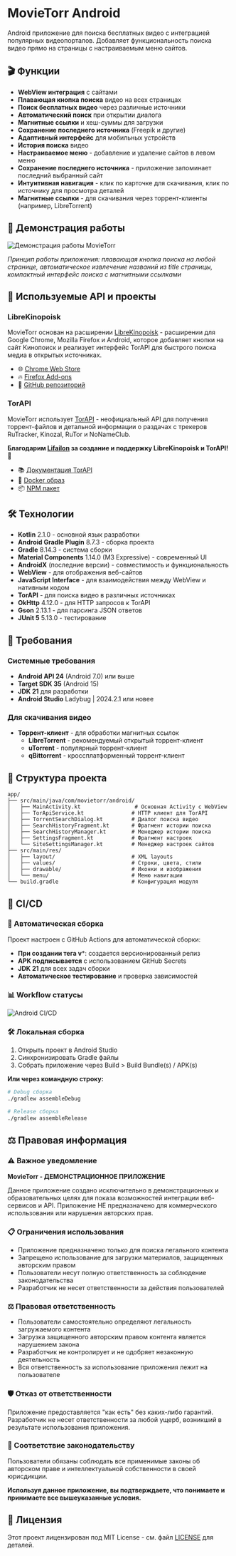

# MovieTorr Android

Android приложение для поиска бесплатных видео с интеграцией популярных видеопорталов. Добавляет функциональность поиска видео прямо на страницы с настраиваемым меню сайтов.

## 🎬 Функции

- **WebView интеграция** с сайтами
- **Плавающая кнопка поиска** видео на всех страницах
- **Поиск бесплатных видео** через различные источники
- **Автоматический поиск** при открытии диалога
- **Магнитные ссылки** и хеш-суммы для загрузки
- **Сохранение последнего источника** (Freepik и другие)
- **Адаптивный интерфейс** для мобильных устройств
- **История поиска** видео
- **Настраиваемое меню** - добавление и удаление сайтов в левом меню
- **Сохранение последнего источника** - приложение запоминает последний выбранный сайт
- **Интуитивная навигация** - клик по карточке для скачивания, клик по источнику для просмотра деталей
- **Магнитные ссылки** - для скачивания через торрент-клиенты (например, LibreTorrent)

## 🎥 Демонстрация работы

![Демонстрация работы MovieTorr](example.gif)

*Принцип работы приложения: плавающая кнопка поиска на любой странице, автоматическое извлечение названий из title страницы, компактный интерфейс поиска с магнитными ссылками*

## 🔗 Используемые API и проекты

### LibreKinopoisk
MovieTorr основан на расширении [LibreKinopoisk](https://github.com/Lifailon/LibreKinopoisk) - расширении для Google Chrome, Mozilla Firefox и Android, которое добавляет кнопки на сайт Кинопоиск и реализует интерфейс TorAPI для быстрого поиска медиа в открытых источниках.

- 🌐 [Chrome Web Store](https://chrome.google.com/webstore/detail/librekinopoisk)
- 🔥 [Firefox Add-ons](https://addons.mozilla.org/ru/firefox/addon/librekinopoisk)
- 📱 [GitHub репозиторий](https://github.com/Lifailon/LibreKinopoisk)

### TorAPI
MovieTorr использует [TorAPI](https://github.com/Lifailon/TorAPI) - неофициальный API для получения торрент-файлов и детальной информации о раздачах с трекеров RuTracker, Kinozal, RuTor и NoNameClub.

**Благодарим [Lifailon](https://github.com/Lifailon) за создание и поддержку LibreKinopoisk и TorAPI!** 🎉

- 📚 [Документация TorAPI](https://app.swaggerhub.com/apis-docs/Lifailon/TorAPI)
- 🐳 [Docker образ](https://hub.docker.com/r/lifailon/torapi)
- 📦 [NPM пакет](https://www.npmjs.com/package/torapi)

## 🛠️ Технологии

- **Kotlin** 2.1.0 - основной язык разработки
- **Android Gradle Plugin** 8.7.3 - сборка проекта
- **Gradle** 8.14.3 - система сборки
- **Material Components** 1.14.0 (M3 Expressive) - современный UI
- **AndroidX** (последние версии) - совместимость и функциональность
- **WebView** - для отображения веб-сайтов
- **JavaScript Interface** - для взаимодействия между WebView и нативным кодом
- **TorAPI** - для поиска видео в различных источниках
- **OkHttp** 4.12.0 - для HTTP запросов к TorAPI
- **Gson** 2.13.1 - для парсинга JSON ответов
- **JUnit 5** 5.13.0 - тестирование

## 📱 Требования

### Системные требования
- **Android API 24** (Android 7.0) или выше
- **Target SDK 35** (Android 15)
- **JDK 21** для разработки
- **Android Studio** Ladybug | 2024.2.1 или новее

### Для скачивания видео
- **Торрент-клиент** - для обработки магнитных ссылок
  - **LibreTorrent** - рекомендуемый открытый торрент-клиент
  - **uTorrent** - популярный торрент-клиент
  - **qBittorrent** - кроссплатформенный торрент-клиент

## 📁 Структура проекта

```
app/
├── src/main/java/com/movietorr/android/
│   ├── MainActivity.kt                 # Основная Activity с WebView
│   ├── TorApiService.kt               # HTTP клиент для TorAPI
│   ├── TorrentSearchDialog.kt         # Диалог поиска видео
│   ├── SearchHistoryFragment.kt       # Фрагмент истории поиска
│   ├── SearchHistoryManager.kt        # Менеджер истории поиска
│   ├── SettingsFragment.kt            # Фрагмент настроек
│   └── SiteSettingsManager.kt         # Менеджер настроек сайтов
├── src/main/res/
│   ├── layout/                        # XML layouts
│   ├── values/                        # Строки, цвета, стили
│   ├── drawable/                      # Иконки и изображения
│   └── menu/                          # Меню навигации
└── build.gradle                       # Конфигурация модуля
```

## 🚀 CI/CD

### 🔄 Автоматическая сборка

Проект настроен с GitHub Actions для автоматической сборки:

- **При создании тега v***: создается версионированный релиз
- **APK подписывается** с использованием GitHub Secrets
- **JDK 21** для всех задач сборки
- **Автоматическое тестирование** и проверка зависимостей

### 📊 Workflow статусы

![Android CI/CD](https://github.com/VizzleTF/MovieTorr/workflows/Android%20CI/CD/badge.svg)

### 🛠️ Локальная сборка

1. Открыть проект в Android Studio
2. Синхронизировать Gradle файлы  
3. Собрать приложение через Build > Build Bundle(s) / APK(s)

**Или через командную строку:**
```bash
# Debug сборка
./gradlew assembleDebug

# Release сборка
./gradlew assembleRelease
```

## ⚖️ Правовая информация

### ⚠️ Важное уведомление

**MovieTorr - ДЕМОНСТРАЦИОННОЕ ПРИЛОЖЕНИЕ**

Данное приложение создано исключительно в демонстрационных и образовательных целях для показа возможностей интеграции веб-сервисов и API. Приложение НЕ предназначено для коммерческого использования или нарушения авторских прав.

### 📋 Ограничения использования

- Приложение предназначено только для поиска легального контента
- Запрещено использование для загрузки материалов, защищенных авторским правом
- Пользователи несут полную ответственность за соблюдение законодательства
- Разработчик не несет ответственности за действия пользователей

### ⚖️ Правовая ответственность

- Пользователи самостоятельно определяют легальность загружаемого контента
- Загрузка защищенного авторским правом контента является нарушением закона
- Разработчик не контролирует и не одобряет незаконную деятельность
- Вся ответственность за использование приложения лежит на пользователе

### 🛡️ Отказ от ответственности

Приложение предоставляется "как есть" без каких-либо гарантий. Разработчик не несет ответственности за любой ущерб, возникший в результате использования приложения.

### 📜 Соответствие законодательству

Пользователи обязаны соблюдать все применимые законы об авторском праве и интеллектуальной собственности в своей юрисдикции.

**Используя данное приложение, вы подтверждаете, что понимаете и принимаете все вышеуказанные условия.**

## 📄 Лицензия

Этот проект лицензирован под MIT License - см. файл [LICENSE](LICENSE) для деталей.